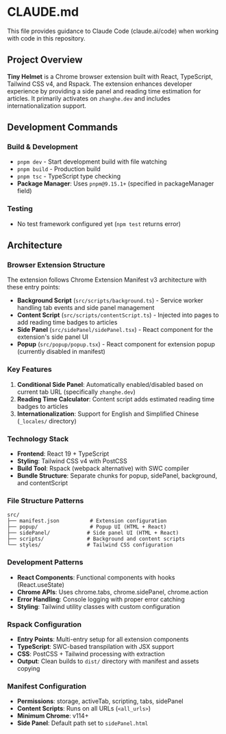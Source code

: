 # CLAUDE.md

This file provides guidance to Claude Code (claude.ai/code) when working with code in this repository.

## Project Overview

**Tiny Helmet** is a Chrome browser extension built with React, TypeScript, Tailwind CSS v4, and Rspack. The extension enhances developer experience by providing a side panel and reading time estimation for articles. It primarily activates on `zhanghe.dev` and includes internationalization support.

## Development Commands

### Build & Development
- `pnpm dev` - Start development build with file watching
- `pnpm build` - Production build 
- `pnpm tsc` - TypeScript type checking
- **Package Manager**: Uses `pnpm@9.15.1+` (specified in packageManager field)

### Testing
- No test framework configured yet (`npm test` returns error)

## Architecture

### Browser Extension Structure
The extension follows Chrome Extension Manifest v3 architecture with these entry points:

- **Background Script** (`src/scripts/background.ts`) - Service worker handling tab events and side panel management
- **Content Script** (`src/scripts/contentScript.ts`) - Injected into pages to add reading time badges to articles
- **Side Panel** (`src/sidePanel/sidePanel.tsx`) - React component for the extension's side panel UI
- **Popup** (`src/popup/popup.tsx`) - React component for extension popup (currently disabled in manifest)

### Key Features
1. **Conditional Side Panel**: Automatically enabled/disabled based on current tab URL (specifically `zhanghe.dev`)
2. **Reading Time Calculator**: Content script adds estimated reading time badges to articles
3. **Internationalization**: Support for English and Simplified Chinese (`_locales/` directory)

### Technology Stack
- **Frontend**: React 19 + TypeScript
- **Styling**: Tailwind CSS v4 with PostCSS
- **Build Tool**: Rspack (webpack alternative) with SWC compiler
- **Bundle Structure**: Separate chunks for popup, sidePanel, background, and contentScript

### File Structure Patterns
```
src/
├── manifest.json          # Extension configuration
├── popup/                 # Popup UI (HTML + React)
├── sidePanel/            # Side panel UI (HTML + React) 
├── scripts/              # Background and content scripts
└── styles/               # Tailwind CSS configuration
```

### Development Patterns
- **React Components**: Functional components with hooks (React.useState)
- **Chrome APIs**: Uses chrome.tabs, chrome.sidePanel, chrome.action
- **Error Handling**: Console logging with proper error catching
- **Styling**: Tailwind utility classes with custom configuration

### Rspack Configuration
- **Entry Points**: Multi-entry setup for all extension components
- **TypeScript**: SWC-based transpilation with JSX support
- **CSS**: PostCSS + Tailwind processing with extraction
- **Output**: Clean builds to `dist/` directory with manifest and assets copying

### Manifest Configuration
- **Permissions**: storage, activeTab, scripting, tabs, sidePanel
- **Content Scripts**: Runs on all URLs (`<all_urls>`)
- **Minimum Chrome**: v114+
- **Side Panel**: Default path set to `sidePanel.html`